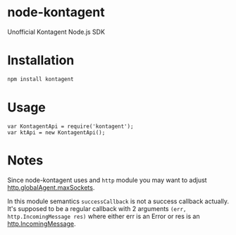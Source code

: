 node-kontagent
==============

Unofficial Kontagent Node.js SDK

# Installation
```sh
npm install kontagent
```

# Usage
```
var KontagentApi = require('kontagent');
var ktApi = new KontagentApi();
```

# Notes

Since node-kontagent uses and `http` module you may want to adjust
[http.globalAgent.maxSockets](http://nodejs.org/api/http.html#http_agent_maxsockets).

In this module semantics `successCallback` is not a success callback actually. It's supposed to be a regular callback
with 2 arguments `(err, http.IncomingMessage res)` where either err is an Error or res is an
[http.IncomingMessage](http://nodejs.org/api/http.html#http_http_incomingmessage).
